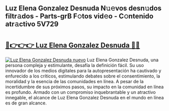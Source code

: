 ## Luz Elena Gonzalez Desnuda N𝚞𝚎vos desn𝚞dos filtr𝚊dos - Parts-grB F𝚘tos vid𝚎o - C𝚘ntenido atr𝚊ctivo 5V729

# <h2><a href="http://mbdegn.tromn.icu/?c=Luz+Elena+Gonzalez+Desnuda">🔗👉👉👉 Luz Elena Gonzalez Desnuda 🔗🔗</a></h2>

[![Luz Elena Gonzalez Desnuda nuevo](https://i.imgur.com/pEAQMta.gif)](http://mbdegn.tromn.icu/?c=Luz+Elena+Gonzalez+Desnuda)
Luz Elena Gonzalez Desnuda, una persona compleja y estimulante, desafía la definición fácil. Su uso innovador de los medios digitales para la autopresentación ha cautivado y enfurecido a los críticos, estimulando debates sobre el consentimiento, la moralidad y la esencia de las comunidades en línea. A pesar de la incertidumbre de sus próximos pasos, su impacto en la comunidad en línea es profundo. Armado con un compromiso inquebrantable y un atractivo innegable, el alcance de Luz Elena Gonzalez Desnuda en el mundo en línea es de gran alcance.
